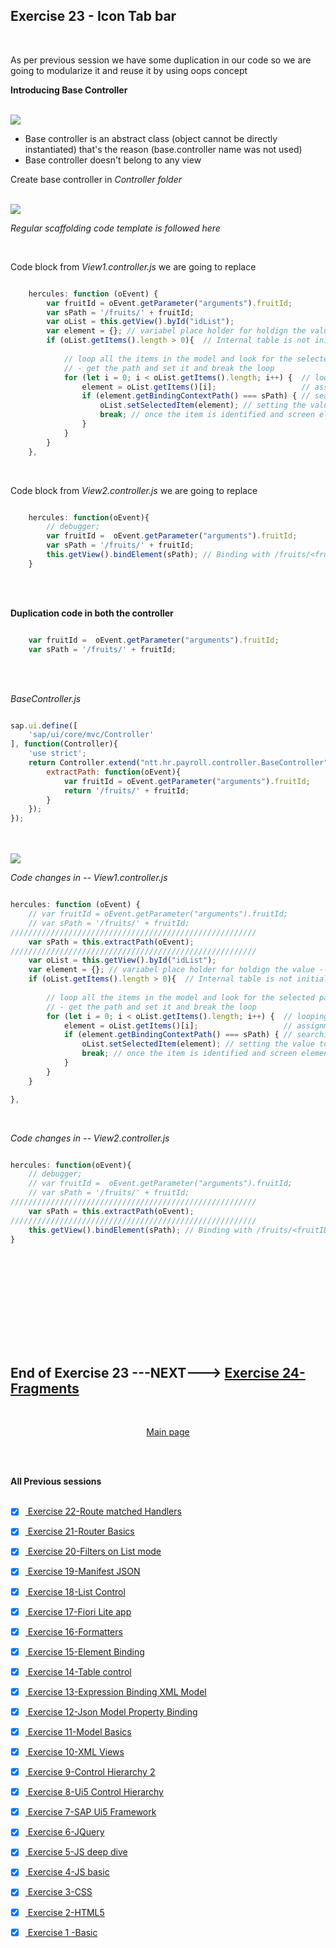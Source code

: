 ## Exercise 23 - Icon Tab bar

</br>

As per previous session we have some duplication in our code so we are going to modularize it and reuse it by using oops concept 

**Introducing Base Controller**

</br>
<img src="./files/base-controller.png">
</br>

- Base controller is an abstract class (object cannot be directly instantiated) that's the reason (base.controller name was not used)
- Base controller doesn't belong to any view 

Create base controller in *Controller folder*

</br>
<img src="./files/ui5e23-1.png">
</br>

*Regular scaffolding code template is followed here*

</br> 

Code block from *View1.controller.js* we are going to replace

```js

    hercules: function (oEvent) {
        var fruitId = oEvent.getParameter("arguments").fruitId;
        var sPath = '/fruits/' + fruitId;
        var oList = this.getView().byId("idList");
        var element = {}; // variabel place holder for holdign the value -- WORKAREA
        if (oList.getItems().length > 0){  // Internal table is not initial check 
            
            // loop all the items in the model and look for the selected path 
            // - get the path and set it and break the loop 
            for (let i = 0; i < oList.getItems().length; i++) {  // looping the internal table record for locating the values 
                element = oList.getItems()[i];                   // assignment of table record to WORKAREA (based on loop index)
                if (element.getBindingContextPath() === sPath) { // searching for the path in WORKAREA
                    oList.setSelectedItem(element); // setting the value to screen object from WORKAREA 
                    break; // once the item is identified and screen element is set close the search or break the loop 
                }
            }
        }
    },


```

</br>

Code block from *View2.controller.js* we are going to replace

```js

    hercules: function(oEvent){
        // debugger;
        var fruitId =  oEvent.getParameter("arguments").fruitId;
        var sPath = '/fruits/' + fruitId;
        this.getView().bindElement(sPath); // Binding with /fruits/<fruitID> - absolute path
    }

```

</br></br> 

**Duplication code in both the controller**

```js

    var fruitId =  oEvent.getParameter("arguments").fruitId;
    var sPath = '/fruits/' + fruitId;

```

</br></br> 

*BaseController.js*

```js

sap.ui.define([
    'sap/ui/core/mvc/Controller'
], function(Controller){
    'use strict';
    return Controller.extend("ntt.hr.payroll.controller.BaseController", {
        extractPath: function(oEvent){
            var fruitId = oEvent.getParameter("arguments").fruitId;
            return '/fruits/' + fruitId;            
        }
    });
});

```

</br> 


</br>
<img src="./files/ui5e23-2.png">
</br>


*Code changes in -- View1.controller.js*

```js

hercules: function (oEvent) {
    // var fruitId = oEvent.getParameter("arguments").fruitId;
    // var sPath = '/fruits/' + fruitId;
///////////////////////////////////////////////////////            
    var sPath = this.extractPath(oEvent);
///////////////////////////////////////////////////////            
    var oList = this.getView().byId("idList");
    var element = {}; // variabel place holder for holdign the value -- WORKAREA
    if (oList.getItems().length > 0){  // Internal table is not initial check 
        
        // loop all the items in the model and look for the selected path 
        // - get the path and set it and break the loop 
        for (let i = 0; i < oList.getItems().length; i++) {  // looping the internal table record for locating the values 
            element = oList.getItems()[i];                   // assignment of table record to WORKAREA (based on loop index)
            if (element.getBindingContextPath() === sPath) { // searching for the path in WORKAREA
                oList.setSelectedItem(element); // setting the value to screen object from WORKAREA 
                break; // once the item is identified and screen element is set close the search or break the loop 
            }
        }
    }

},

```

</br>

*Code changes in -- View2.controller.js*

```js

hercules: function(oEvent){
    // debugger;
    // var fruitId =  oEvent.getParameter("arguments").fruitId;
    // var sPath = '/fruits/' + fruitId;
///////////////////////////////////////////////////////         
    var sPath = this.extractPath(oEvent);
///////////////////////////////////////////////////////         
    this.getView().bindElement(sPath); // Binding with /fruits/<fruitID> - absolute path
}

```

</br></br> 













</br></br>
</br></br>
</br></br>

## End of Exercise 23 ---NEXT---> <a href="https://github.com/Octavius-Dante/Arthelais/tree/main/ex_24"> Exercise 24-Fragments </a>
</br>
<p align="center"> <a href="https://github.com/Octavius-Dante/Arthelais/tree/main"> Main page </a> </p>


</br></br>

**All Previous sessions**
</br></br>

<!-- - [x] <a href="https://github.com/Octavius-Dante/Arthelais/tree/main/ex_37"> Exercise 37-Deploy app to launchpad</a>
- [x] <a href="https://github.com/Octavius-Dante/Arthelais/tree/main/ex_36"> Exercise 36-WebIde and Git integration</a>
- [x] <a href="https://github.com/Octavius-Dante/Arthelais/tree/main/ex_35"> Exercise 35-POST, GET and DELETE from Fiori</a>
- [x] <a href="https://github.com/Octavius-Dante/Arthelais/tree/main/ex_34"> Exercise 34-GET and Connect</a>
- [x] <a href="https://github.com/Octavius-Dante/Arthelais/tree/main/ex_33"> Exercise 33-Fiori Project Connect Odata</a>
- [x] <a href="https://github.com/Octavius-Dante/Arthelais/tree/main/ex_32"> Exercise 32-Connectivity</a>
- [x] <a href="https://github.com/Octavius-Dante/Arthelais/tree/main/ex_31"> Exercise 31-Function Import and Images</a>
- [x] <a href="https://github.com/Octavius-Dante/Arthelais/tree/main/ex_30"> Exercise 30-implementing CRUD</a>
- [x] <a href="https://github.com/Octavius-Dante/Arthelais/tree/main/ex_29"> Exercise 29-Implementing GET</a>
- [x] <a href="https://github.com/Octavius-Dante/Arthelais/tree/main/ex_28"> Exercise 28-Create A Gateway Project</a>
- [x] <a href="https://github.com/Octavius-Dante/Arthelais/tree/main/ex_27"> Exercise 27-Odata GET</a>
- [x] <a href="https://github.com/Octavius-Dante/Arthelais/tree/main/ex_26"> Exercise 26-Fiori Deployments</a>
- [x] <a href="https://github.com/Octavius-Dante/Arthelais/tree/main/ex_25"> Exercise 25-Fragments Deep dive</a>
- [x] <a href="https://github.com/Octavius-Dante/Arthelais/tree/main/ex_24"> Exercise 24-Fragments</a>
- [x] <a href="https://github.com/Octavius-Dante/Arthelais/tree/main/ex_23"> Exercise 23-Icon Tab bar</a> -->
- [x] <a href="https://github.com/Octavius-Dante/Arthelais/tree/main/ex_22"> Exercise 22-Route matched Handlers</a>
- [x] <a href="https://github.com/Octavius-Dante/Arthelais/tree/main/ex_21"> Exercise 21-Router Basics</a>
- [x] <a href="https://github.com/Octavius-Dante/Arthelais/tree/main/ex_20"> Exercise 20-Filters on List mode</a>
- [x] <a href="https://github.com/Octavius-Dante/Arthelais/tree/main/ex_19"> Exercise 19-Manifest JSON</a>
- [x] <a href="https://github.com/Octavius-Dante/Arthelais/tree/main/ex_18"> Exercise 18-List Control</a>
- [x] <a href="https://github.com/Octavius-Dante/Arthelais/tree/main/ex_17"> Exercise 17-Fiori Lite app</a>
- [x] <a href="https://github.com/Octavius-Dante/Arthelais/tree/main/ex_16"> Exercise 16-Formatters </a>
- [x] <a href="https://github.com/Octavius-Dante/Arthelais/tree/main/ex_15"> Exercise 15-Element Binding</a>
- [x] <a href="https://github.com/Octavius-Dante/Arthelais/tree/main/ex_14"> Exercise 14-Table control</a>
- [x] <a href="https://github.com/Octavius-Dante/Arthelais/tree/main/ex_13"> Exercise 13-Expression Binding XML Model</a>
- [x] <a href="https://github.com/Octavius-Dante/Arthelais/tree/main/ex_12"> Exercise 12-Json Model Property Binding</a>
- [x] <a href="https://github.com/Octavius-Dante/Arthelais/tree/main/ex_11"> Exercise 11-Model Basics </a>
- [x] <a href="https://github.com/Octavius-Dante/Arthelais/tree/main/ex_10"> Exercise 10-XML Views </a>
- [x] <a href="https://github.com/Octavius-Dante/Arthelais/tree/main/ex_9"> Exercise 9-Control Hierarchy 2</a>
- [x] <a href="https://github.com/Octavius-Dante/Arthelais/tree/main/ex_8"> Exercise 8-Ui5 Control Hierarchy </a>
- [x] <a href="https://github.com/Octavius-Dante/Arthelais/tree/main/ex_7"> Exercise 7-SAP Ui5 Framework </a>
- [x] <a href="https://github.com/Octavius-Dante/Arthelais/tree/main/ex_6"> Exercise 6-JQuery </a>
- [x] <a href="https://github.com/Octavius-Dante/Arthelais/tree/main/ex_5"> Exercise 5-JS deep dive </a>
- [x] <a href="https://github.com/Octavius-Dante/Arthelais/tree/main/ex_4"> Exercise 4-JS basic </a>
- [x] <a href="https://github.com/Octavius-Dante/Arthelais/tree/main/ex_3"> Exercise 3-CSS </a>
- [x] <a href="https://github.com/Octavius-Dante/Arthelais/tree/main/ex_2"> Exercise 2-HTML5</a>
- [x] <a href="https://github.com/Octavius-Dante/Arthelais/tree/main/ex_1"> Exercise 1 -Basic </a>


<!--

<details>
<summary> <b> ALL CODE CHANGES - TODAY SESSION </b> </summary>
</br>
</br>

</br>
</br>
<img src="./files/capmd12-96a.png" >
</br>
</br>
</details>

-->